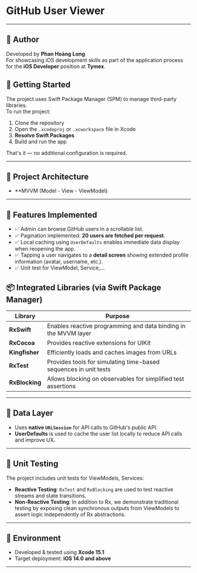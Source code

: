 # GitHub User Viewer

---

## 👤 Author

Developed by **Phan Hoàng Long**  
For showcasing iOS development skills as part of the application process for the **iOS Developer** position at **Tymex**.

## 🚀 Getting Started

The project uses Swift Package Manager (SPM) to manage third-party libraries.  
To run the project:

1. Clone the repository
2. Open the `.xcodeproj` or `.xcworkspace` file in Xcode
3. **Resolve Swift Packages**
4. Build and run the app

That's it — no additional configuration is required.

---

## 🧱 Project Architecture

- **MVVM (Model - View - ViewModel)

---

## 🧭 Features Implemented

- ✅ Admin can browse GitHub users in a scrollable list.
- ✅ Pagination implemented: **20 users are fetched per request**.
- ✅ Local caching using `UserDefaults` enables immediate data display when reopening the app.
- ✅ Tapping a user navigates to a **detail screen** showing extended profile information (avatar, username, etc.).
- ✅ Unit test for ViewModel, Service,...

## 📦 Integrated Libraries (via Swift Package Manager)

| Library         | Purpose                                                                 |
|----------------|-------------------------------------------------------------------------|
| **RxSwift**     | Enables reactive programming and data binding in the MVVM layer         |
| **RxCocoa**     | Provides reactive extensions for UIKit                                  |
| **Kingfisher**  | Efficiently loads and caches images from URLs                           |
| **RxTest**      | Provides tools for simulating time-based sequences in unit tests        |
| **RxBlocking**  | Allows blocking on observables for simplified test assertions           |

---

## 🔗 Data Layer

- Uses **native `URLSession`** for API calls to GitHub's public API.
- **UserDefaults** is used to cache the user list locally to reduce API calls and improve UX.

---

## 🧪 Unit Testing

The project includes unit tests for ViewModels, Services:

- **Reactive Testing**: `RxTest` and `RxBlocking` are used to test reactive streams and state transitions.
- **Non-Reactive Testing**: In addition to Rx, we demonstrate traditional testing by exposing clean synchronous outputs from ViewModels to assert logic independently of Rx abstractions.
---

## 🧰 Environment

- Developed & tested using **Xcode 15.1**
- Target deployment: **iOS 14.0 and above**

---
